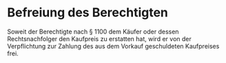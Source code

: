 # Befreiung des Berechtigten

Soweit der Berechtigte nach § 1100 dem Käufer oder dessen Rechtsnachfolger den Kaufpreis zu erstatten hat, wird er von der Verpflichtung zur Zahlung des aus dem Vorkauf geschuldeten Kaufpreises frei.